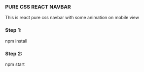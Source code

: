 ### PURE CSS REACT NAVBAR

  This is react pure css navbar with some animation on mobile view

### Step 1:
   
  npm install

### Step 2:

  npm start
